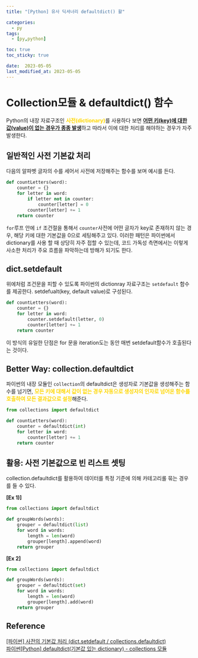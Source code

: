 ```yaml
---
title: "[Python] 유사 딕셔너리 defaultdict() 활"

categories:
  - py
tags:
  - [py,python]

toc: true
toc_sticky: true

date:  2023-05-05
last_modified_at: 2023-05-05
---
```

# Collection모듈 & defaultdict() 함수
Python의 내장 자료구조인 <span style = "color:gold">**사전(dictionary)**</span>를 사용하다 보면 <u><b>어떤 키(key)에 대한 값(value)이 없는 경우가 종종 발생</b></u>하고 따라서
이에 대한 처리를 해야하는 경우가 자주 발생한다. 

## 일반적인 사전 기본값 처리
다음의 알파벳 글자의 수를 세어서 사전에 저장해주는 함수를 보며 예시를 든다.
```python
def countLetters(word):
    counter = {}
    for letter in word:
        if letter not in counter:
            counter[letter] = 0
        counter[letter] += 1
    return counter
```
`for`루프 안에 `if` 조건절을 통해서 `counter`사전에 어떤 글자가 key로 존재하지 않는 경우, 해당 키에 대한 기본값을 0으로 세팅해주고 있다. 이러한 패턴은 파이썬에서 dictionary를 사용
할 때 상당히 자주 접할 수 있는데, 코드 가독성 측면에서는 이렇게 사소한 처리가 주요 흐름을 파악하는데 방해가 되기도 한다.

## dict.setdefault
위에처럼 조건문을 피할 수 있도록 파이썬의 dictionray 자료구조는 `setdefault` 함수를 제공한다. setdefualt(key, default value)로 구성된다.
```python
def countLetters(word):
    counter = {}
    for letter in word:
        counter.setdefault(letter, 0)
        counter[letter] += 1
    return counter
```
이 방식의 유일한 단점은 for 문을 iteration도는 동안 매번 setdefault함수가 호출된다는 것이다.

## Better Way: collection.defaultdict

파이썬의 내장 모듈인 `collection`의 defaultdict은 생성자로 기본값을 생성해주는 함수를 넘기면, <span style = "color:gold">**모든 키에 대해서 값이 없는 경우 자동으로 생성자의 인자로 넘어온 함수를 호출하여 
모든 결과값으로 설정**</span>해준다.
```python
from collections import defaultdict

def countLetters(word):
    counter = defaultdict(int)
    for letter in word:
        counter[letter] += 1
    return counter
```

## 활용: 사전 기본값으로 빈 리스트 셋팅
collection.defaultdict를 활용하여 데이터를 특정 기준에 의해 카테고리롤 묶는 경우를 들 수 있다.

**[Ex 1)]**
```python
from collections import defaultdict

def groupWords(words):
    grouper = defaultdict(list)
    for word in words:
        length = len(word)
        grouper[length].append(word)
    return grouper
```

**[Ex 2]**
```python
from collections import defaultdict

def groupWords(words):
    grouper = defaultdict(set)
    for word in words:
        length = len(word)
        grouper[length].add(word)
    return grouper
```

## Reference
[[파이썬] 사전의 기본값 처리 (dict.setdefault / collections.defaultdict)]("https://www.daleseo.com/python-collections-defaultdict/")  
[파이썬[Python] defaultdict(기본값 있는 dictionary) - collections 모듈]("https://appia.tistory.com/218")
